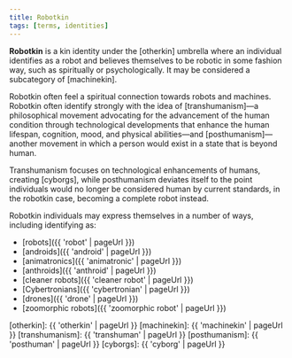 ```yaml
---
title: Robotkin
tags: [terms, identities]
---
```


**Robotkin** is a kin identity under the [otherkin] umbrella where an individual identifies as a robot and believes themselves to be robotic in some fashion way, such as spiritually or psychologically. It may be considered a subcategory of [machinekin].

Robotkin often feel a spiritual connection towards robots and machines. Robotkin often identify strongly with the idea of [transhumanism]—a philosophical movement advocating for the advancement of the human condition through technological developments that enhance the human lifespan, cognition, mood, and physical abilities—and [posthumanism]—another movement in which a person would exist in a state that is beyond human.

Transhumanism focuses on technological enhancements of humans, creating [cyborgs], while posthumanism deviates itself to the point individuals would no longer be considered human by current standards, in the robotkin case, becoming a complete robot instead.

Robotkin individuals may express themselves in a number of ways, including identifying as:

- [robots]({{ 'robot' | pageUrl }})
- [androids]({{ 'android' | pageUrl }})
- [animatronics]({{ 'animatronic' | pageUrl }})
- [anthroids]({{ 'anthroid' | pageUrl }})
- [cleaner robots]({{ 'cleaner robot' | pageUrl }})
- [Cybertronians]({{ 'cybertronian' | pageUrl }})
- [drones]({{ 'drone' | pageUrl }})
- [zoomorphic robots]({{ 'zoomorphic robot' | pageUrl }})

[otherkin]: {{ 'otherkin' | pageUrl }}
[machinekin]: {{ 'machinekin' | pageUrl }}
[transhumanism]: {{ 'transhuman' | pageUrl }}
[posthumanism]: {{ 'posthuman' | pageUrl }}
[cyborgs]: {{ 'cyborg' | pageUrl }}
